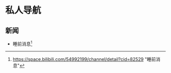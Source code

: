 # 私人导航

## 新闻

- 睡前消息[^1]





















[^1]: https://space.bilibili.com/54992199/channel/detail?cid=82529 "睡前消息"





